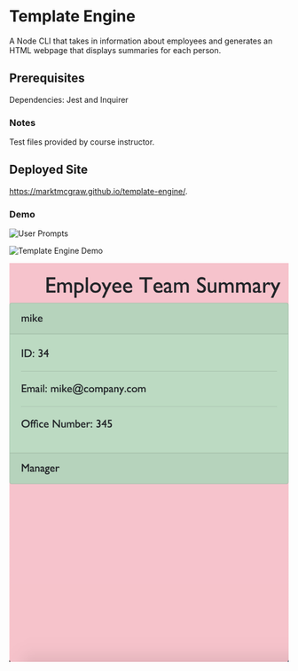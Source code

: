 # Template Engine
A Node CLI that takes in information about employees and generates an HTML webpage that displays summaries for each person.

## Prerequisites
Dependencies: Jest and Inquirer

### Notes
Test files provided by course instructor.

## Deployed Site

https://marktmcgraw.github.io/template-engine/.

### Demo

![User Prompts](Terminal_User_Prompts.png)

![Template Engine Demo](Template_Engine_Demo.gif)

![Generated HTML](Assets/GeneratedHTML_template-engine.png)



